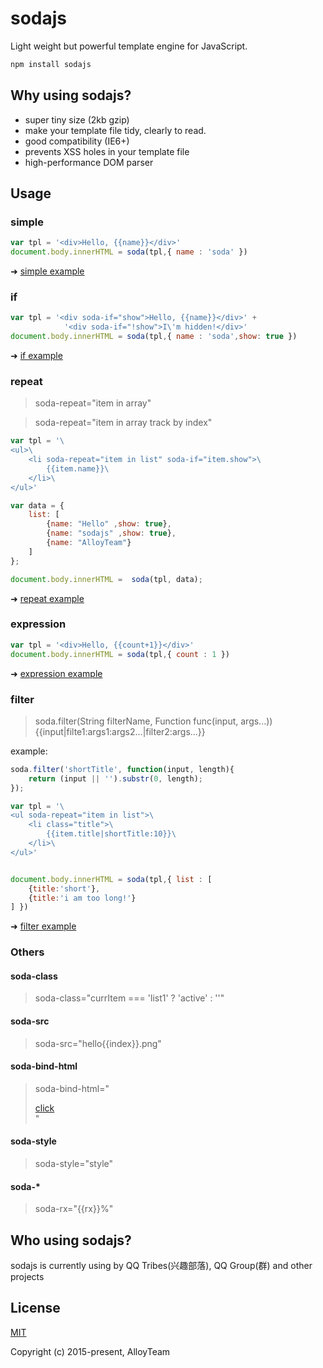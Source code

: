 # sodajs

Light weight but powerful template engine for JavaScript.

``` js
npm install sodajs
```

## Why using sodajs?
* super tiny size (2kb gzip)
* make your template file tidy, clearly to read.
* good compatibility (IE6+)
* prevents XSS holes in your template file
* high-performance DOM parser

## Usage

### simple

``` js
var tpl = '<div>Hello, {{name}}</div>'
document.body.innerHTML = soda(tpl,{ name : 'soda' })
```

➜ [simple example](http://alloyteam.github.io/sodajs/pg/rd.html?type=simple)

### if

``` js
var tpl = '<div soda-if="show">Hello, {{name}}</div>' +
            '<div soda-if="!show">I\'m hidden!</div>'
document.body.innerHTML = soda(tpl,{ name : 'soda',show: true })
```

➜ [if example](http://alloyteam.github.io/sodajs/pg/rd.html?type=if)

### repeat

> soda-repeat="item in array"

> soda-repeat="item in array track by index"

``` js
var tpl = '\
<ul>\
    <li soda-repeat="item in list" soda-if="item.show">\
        {{item.name}}\
    </li>\
</ul>'

var data = {
    list: [
        {name: "Hello" ,show: true},
        {name: "sodajs" ,show: true},
        {name: "AlloyTeam"}
    ]
};

document.body.innerHTML =  soda(tpl, data);
```

➜ [repeat example](http://alloyteam.github.io/sodajs/pg/rd.html?type=repeat)

### expression

``` js
var tpl = '<div>Hello, {{count+1}}</div>'
document.body.innerHTML = soda(tpl,{ count : 1 })
```

➜ [expression example](http://alloyteam.github.io/sodajs/pg/rd.html?type=expression)

### filter

> soda.filter(String filterName, Function func(input, args...))
> {{input|filte1:args1:args2...|filter2:args...}}

example: 

``` js
soda.filter('shortTitle', function(input, length){
    return (input || '').substr(0, length);
});

var tpl = '\
<ul soda-repeat="item in list">\
    <li class="title">\
        {{item.title|shortTitle:10}}\
    </li>\
</ul>'


document.body.innerHTML = soda(tpl,{ list : [
    {title:'short'},
    {title:'i am too long!'}
] })
```

➜ [filter example](http://alloyteam.github.io/sodajs/pg/rd.html?type=filter)

### Others

#### soda-class
> soda-class="currItem === 'list1' ? 'active' : ''"

#### soda-src
> soda-src="hello{{index}}.png"

#### soda-bind-html
> soda-bind-html="<div><a href=pp>click</a></div>"

#### soda-style
> soda-style="style"

#### soda-*
> soda-rx="{{rx}}%"


## Who using sodajs?
sodajs is currently using by QQ Tribes(兴趣部落), QQ Group(群) and other projects

## License

[MIT](http://opensource.org/licenses/MIT)

Copyright (c) 2015-present, AlloyTeam